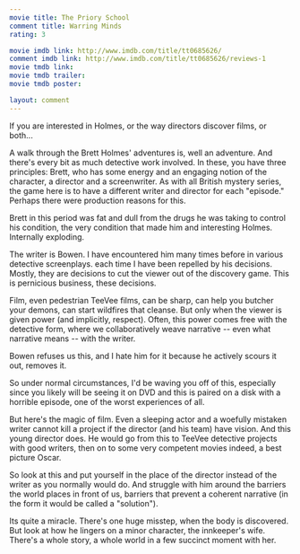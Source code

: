 ```yaml
---
movie title: The Priory School
comment title: Warring Minds
rating: 3

movie imdb link: http://www.imdb.com/title/tt0685626/
comment imdb link: http://www.imdb.com/title/tt0685626/reviews-1
movie tmdb link: 
movie tmdb trailer: 
movie tmdb poster: 

layout: comment
---
```


If you are interested in Holmes, or the way directors discover films, or both...

A walk through the Brett Holmes' adventures is, well an adventure. And there's every bit as much detective work involved. In these, you have three principles: Brett, who has some energy and an engaging notion of the character, a director and a screenwriter. As with all British mystery series, the game here is to have a different writer and director for each "episode." Perhaps there were production reasons for this.

Brett in this period was fat and dull from the drugs he was taking to control his condition, the very condition that made him and interesting Holmes. Internally exploding.

The writer is Bowen. I have encountered him many times before in various detective screenplays. each time I have been repelled by his decisions. Mostly, they are decisions to cut the viewer out of the discovery game. This is pernicious business, these decisions.

Film, even pedestrian TeeVee films, can be sharp, can help you butcher your demons, can start wildfires that cleanse. But only when the viewer is given power (and implicitly, respect). Often, this power comes free with the detective form, where we collaboratively weave narrative -- even what narrative means -- with the writer.

Bowen refuses us this, and I hate him for it because he actively scours it out, removes it.

So under normal circumstances, I'd be waving you off of this, especially since you likely will be seeing it on DVD and this is paired on a disk with a horrible episode, one of the worst experiences of all.

But here's the magic of film. Even a sleeping actor and a woefully mistaken writer cannot kill a project if the director (and his team) have vision. And this young director does. He would go from this to TeeVee detective projects with good writers, then on to some very competent movies indeed, a best picture Oscar.

So look at this and put yourself in the place of the director instead of the writer as you normally would do. And struggle with him around the barriers the world places in front of us, barriers that prevent a coherent narrative (in the form it would be called a "solution").

Its quite a miracle. There's one huge misstep, when the body is discovered. But look at how he lingers on a minor character, the innkeeper's wife. There's a whole story, a whole world in a few succinct moment with her.